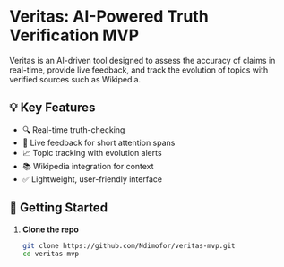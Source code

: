 # Veritas: AI-Powered Truth Verification MVP

Veritas is an AI-driven tool designed to assess the accuracy of claims in real-time, provide live feedback, and track the evolution of topics with verified sources such as Wikipedia.

## 💡 Key Features

- 🔍 Real-time truth-checking
- 🧠 Live feedback for short attention spans
- 📈 Topic tracking with evolution alerts
- 📚 Wikipedia integration for context
- ✅ Lightweight, user-friendly interface

## 🚀 Getting Started

1. **Clone the repo**
   ```bash
   git clone https://github.com/Ndimofor/veritas-mvp.git
   cd veritas-mvp

